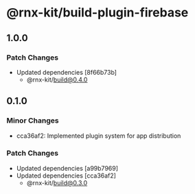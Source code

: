 # @rnx-kit/build-plugin-firebase

## 1.0.0

### Patch Changes

- Updated dependencies [8f66b73b]
  - @rnx-kit/build@0.4.0

## 0.1.0

### Minor Changes

- cca36af2: Implemented plugin system for app distribution

### Patch Changes

- Updated dependencies [a99b7969]
- Updated dependencies [cca36af2]
  - @rnx-kit/build@0.3.0
